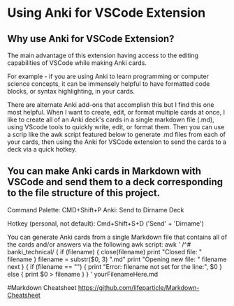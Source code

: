 # Using Anki for VSCode Extension

## Why use Anki for VSCode Extension?

The main advantage of this extension having access to the editing capabilities of VSCode while making Anki cards.

For example - if you are using Anki to learn programming or computer science concepts, it can be immensely helpful to have formatted code blocks, or syntax highlighting, in your cards.

There are alternate Anki add-ons that accomplish this but I find this one most helpful. When I want to create, edit, or format multiple cards at once, I like to create all of an Anki deck's cards in a single markdown file (.md), using VScode tools to quickly write, edit, or format them. Then you can use a scrip like the awk script featured below to generate .md files from each of your cards, then using the Anki for VSCode extension to send the cards to a deck via a quick hotkey.

## You can make Anki cards in Markdown with VSCode and send them to a deck corresponding to the file structure of this project.

Command Palette:
CMD+Shift+P Anki: Send to Dirname Deck

Hotkey (personal, not default):
Cmd+Shift+S+D ('Send' + 'Dirname')

You can generate Anki cards from a single Markdown file that contains all of the cards and/or answers via the following awk script:
awk '
/^# banki_technical/ {
if (filename) {
close(filename)
print "Closed file: " filename
}
filename = substr($0, 3) ".md"
print "Opening new file: " filename
next
}
{
if (filename == "") {
print "Error: filename not set for the line:", $0
} else {
print $0 > filename
}
}
' yourFilenameHere.md

#Markdown Cheatsheet
https://github.com/lifeparticle/Markdown-Cheatsheet

